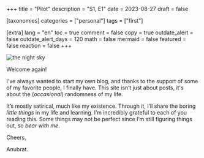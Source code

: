 +++
title = "Pilot"
description = "S1, E1"
date = 2023-08-27
draft = false

[taxonomies]
categories = ["personal"]
tags = ["first"]


[extra]
lang = "en"
toc = true
comment = false
copy = true
outdate_alert = false
outdate_alert_days = 120
math = false
mermaid = false
featured = false
reaction = false
+++

![the night sky](/img/chapter-one/img1.avif)

Welcome again!

I've always wanted to start my own blog, and thanks to the support of some of my favorite people, I finally have. This site isn’t just about posts, it's about the (*occasional*) randomness of my life.  

It’s mostly satirical, much like my existence. Through it, I’ll share the boring *little things* in my life and learning. I’m incredibly grateful to each of you reading this. Some things may not be perfect since I’m still figuring things out, so *bear with me*.  

Cheers,

Anubrat.
